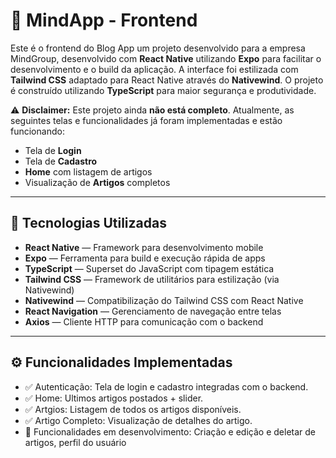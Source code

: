 # 📱 MindApp - Frontend

Este é o frontend do Blog App um projeto desenvolvido para a empresa MindGroup, desenvolvido com **React Native** utilizando **Expo** para facilitar o desenvolvimento e o build da aplicação. A interface foi estilizada com **Tailwind CSS** adaptado para React Native através do **Nativewind**. O projeto é construído utilizando **TypeScript** para maior segurança e produtividade.

⚠️ **Disclaimer:** Este projeto ainda **não está completo**. Atualmente, as seguintes telas e funcionalidades já foram implementadas e estão funcionando:

- Tela de **Login**
- Tela de **Cadastro**
- **Home** com listagem de artigos
- Visualização de **Artigos** completos

---

## 🚀 Tecnologias Utilizadas

- **React Native** — Framework para desenvolvimento mobile
- **Expo** — Ferramenta para build e execução rápida de apps
- **TypeScript** — Superset do JavaScript com tipagem estática
- **Tailwind CSS** — Framework de utilitários para estilização (via Nativewind)
- **Nativewind** — Compatibilização do Tailwind CSS com React Native
- **React Navigation** — Gerenciamento de navegação entre telas
- **Axios** — Cliente HTTP para comunicação com o backend

---

## ⚙️ Funcionalidades Implementadas

- ✅ Autenticação: Tela de login e cadastro integradas com o backend.
- ✅ Home: Ultimos artigos postados + slider.
- ✅ Artgios: Listagem de todos os artigos disponíveis.
- ✅ Artigo Completo: Visualização de detalhes do artigo.
- 🚧 Funcionalidades em desenvolvimento: Criação e edição e deletar de artigos, perfil do usuário
